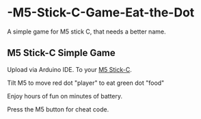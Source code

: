 # -M5-Stick-C-Game-Eat-the-Dot
A simple game for M5 stick C, that needs a better name.

## M5 Stick-C Simple Game

Upload via Arduino IDE. To your [M5 Stick-C](https://www.banggood.com/M5Stack-M5StickC-ESP32-PICO-Color-LCD-Mini-IoT-Development-Board-Finger-Computer-p-1476576.html?p=CR130924825572201809&custlinkid=655510).

Tilt M5 to move red dot "player" to eat green dot "food"

Enjoy hours of fun on minutes of battery.

Press the M5 button for cheat code.
